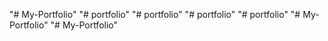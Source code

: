 "# My-Portfolio" 
"# portfolio" 
"# portfolio" 
"# portfolio" 
"# portfolio" 
"# My-Portfolio" 
"# My-Portfolio" 
